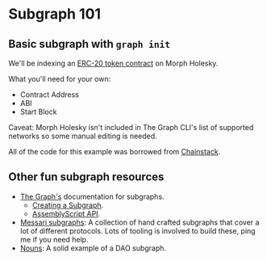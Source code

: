 # Subgraph 101

## Basic subgraph with `graph init`

We'll be indexing an [ERC-20 token contract](https://explorer-holesky.morphl2.io/token/0x9E12AD42c4E4d2acFBADE01a96446e48e6764B98) on Morph Holesky.

What you'll need for your own:
- Contract Address
- ABI
- Start Block

Caveat: Morph Holesky isn't included in The Graph CLI's list of supported networks so some manual editing is needed.

All of the code for this example was borrowed from [Chainstack](https://docs.chainstack.com/docs/subgraphs-tutorial-indexing-erc-20-token-balance).

## Other fun subgraph resources

- [The Graph's](https://thegraph.com/docs/en/quick-start/) documentation for subgraphs.
  - [Creating a Subgraph](https://thegraph.com/docs/en/developing/creating-a-subgraph/).
  - [AssemblyScript API](https://thegraph.com/docs/en/developing/graph-ts/README/).
- [Messari subgraphs](https://github.com/messari/subgraphs): A collection of hand crafted subgraphs that cover a lot of different protocols. Lots of tooling is involved to build these, ping me if you need help.
- [Nouns](https://github.com/nounsDAO/nouns-monorepo/tree/master/packages/nouns-subgraph): A solid example of a DAO subgraph.
